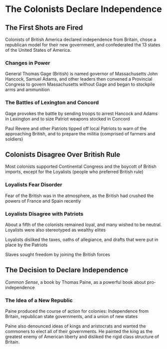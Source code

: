 # The Colonists Declare Independence

## The First Shots are Fired

Colonists of British America declared independence from Britain, chose a republican model for their new government, and confederated the 13 states of the United States of America.

### Changes in Power

General Thomas Gage (British) is named governor of Massachusetts John Hancock, Samuel Adams, and other leaders then convened a Provincial Congress to govern Massachusetts without Gage and began to stockpile arms and ammunition

### The Battles of Lexington and Concord

Gage provokes the battle by sending troops to arrest Hancock and Adams in Lexington and to size Patriot weapons stocked in Concord

Paul Revere and other Patriots tipped off local Patriots to warn of the approaching British, and to prepare the militia (comprised of farmers and soldiers)

## Colonists Disagree Over British Rule

Most colonists supported Continental Congress and the boycott of British imports, except for the Loyalists (people who preferred British rule)

### Loyalists Fear Disorder

Fear of the British was in the atmosphere, as the British had crushed the powers of France and Spain recently

### Loyalists Disagree with Patriots

About a fifth of the colonists remained loyal, and many wished to be neutral. Loyalists were also stereotyped as wealthy elites

Loyalists disliked the taxes, oaths of allegiance, and drafts that were put in place by the Patriots

Slaves sought freedom by joining the British forces

## The Decision to Declare Independence

*Common Sense*, a book by Thomas Paine, as a powerful book about pro-independence

### The Idea of a New Republic

Paine produced the course of action for colonies: Independence from Britain, republican state governments, and a union of new states

Paine also denounced ideas of kings and aristocrats and wanted the commoners to elect all of their governments. He painted the king as the greatest enemy of American liberty and disliked the rigid class structure of Britain.